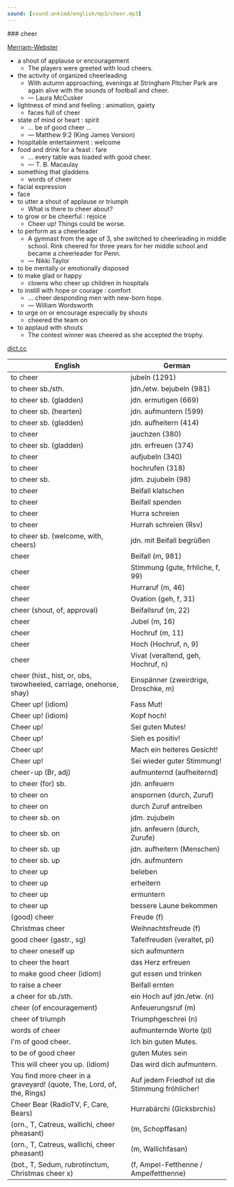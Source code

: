 ```yaml
---
sound: [sound:ankimd/english/mp3/cheer.mp3]
---
```


\### cheer

[Merriam-Webster](https://www.merriam-webster.com/dictionary/cheer)

- a shout of applause or encouragement
    - The players were greeted with loud cheers.
- the activity of organized cheerleading
    - With autumn approaching, evenings at Stringham Pitcher Park are again alive with the sounds of football and cheer.
    - — Laura McCusker
- lightness of mind and feeling : animation, gaiety
    - faces full of cheer
- state of mind or heart : spirit
    - … be of good cheer …
    - — Matthew 9:2 (King James Version)
- hospitable entertainment : welcome
- food and drink for a feast : fare
    - … every table was loaded with good cheer.
    - — T. B. Macaulay
- something that gladdens
    - words of cheer
- facial expression
- face
- to utter a shout of applause or triumph
    - What is there to cheer about?
- to grow or be cheerful : rejoice
    - Cheer up! Things could be worse.
- to perform as a cheerleader
    - A gymnast from the age of 3, she switched to cheerleading in middle school. Rink cheered for three years for her middle school and became a cheerleader for Penn.
    - — Nikki Taylor
- to be mentally or emotionally disposed
- to make glad or happy
    - clowns who cheer up children in hospitals
- to instill with hope or courage : comfort
    - … cheer desponding men with new-born hope.
    - — William Wordsworth
- to urge on or encourage especially by shouts
    - cheered the team on
- to applaud with shouts
    - The contest winner was cheered as she accepted the trophy.

[dict.cc](https://www.dict.cc/cheer)

| English        | German       |
| -------------- | ------------ |
| to cheer | jubeln (1291) |
| to cheer sb./sth. | jdn./etw. bejubeln (981) |
| to cheer sb. (gladden) | jdn. ermutigen (669) |
| to cheer sb. (hearten) | jdn. aufmuntern (599) |
| to cheer sb. (gladden) | jdn. aufheitern (414) |
| to cheer | jauchzen (380) |
| to cheer sb. (gladden) | jdn. erfreuen (374) |
| to cheer | aufjubeln (340) |
| to cheer | hochrufen (318) |
| to cheer sb. | jdm. zujubeln (98) |
| to cheer | Beifall klatschen |
| to cheer | Beifall spenden |
| to cheer | Hurra schreien |
| to cheer | Hurrah schreien (Rsv) |
| to cheer sb. (welcome, with, cheers) | jdn. mit Beifall begrüßen |
| cheer | Beifall (m, 981) |
| cheer | Stimmung (gute, frhliche, f, 99) |
| cheer | Hurraruf (m, 46) |
| cheer | Ovation (geh, f, 31) |
| cheer (shout, of, approval) | Beifallsruf (m, 22) |
| cheer | Jubel (m, 16) |
| cheer | Hochruf (m, 11) |
| cheer | Hoch (Hochruf, n, 9) |
| cheer | Vivat (veraltend, geh, Hochruf, n) |
| cheer (hist., hist, or, obs, twowheeled, carriage, onehorse, shay) | Einspänner (zweirdrige, Droschke, m) |
| Cheer up! (idiom) | Fass Mut! |
| Cheer up! (idiom) | Kopf hoch! |
| Cheer up! | Sei guten Mutes! |
| Cheer up! | Sieh es positiv! |
| Cheer up! | Mach ein heiteres Gesicht! |
| Cheer up! | Sei wieder guter Stimmung! |
| cheer-up (Br, adj) | aufmunternd (aufheiternd) |
| to cheer (for) sb. | jdn. anfeuern |
| to cheer on | anspornen (durch, Zuruf) |
| to cheer on | durch Zuruf antreiben |
| to cheer sb. on | jdm. zujubeln |
| to cheer sb. on | jdn. anfeuern (durch, Zurufe) |
| to cheer sb. up | jdn. aufheitern (Menschen) |
| to cheer sb. up | jdn. aufmuntern |
| to cheer up | beleben |
| to cheer up | erheitern |
| to cheer up | ermuntern |
| to cheer up | bessere Laune bekommen |
| (good) cheer | Freude (f) |
| Christmas cheer | Weihnachtsfreude (f) |
| good cheer (gastr., sg) | Tafelfreuden (veraltet, pl) |
| to cheer oneself up | sich aufmuntern |
| to cheer the heart | das Herz erfreuen |
| to make good cheer (idiom) | gut essen und trinken |
| to raise a cheer | Beifall ernten |
| a cheer for sb./sth. | ein Hoch auf jdn./etw. (n) |
| cheer (of encouragement) | Anfeuerungsruf (m) |
| cheer of triumph | Triumphgeschrei (n) |
| words of cheer | aufmunternde Worte (pl) |
| I'm of good cheer. | Ich bin guten Mutes. |
| to be of good cheer | guten Mutes sein |
| This will cheer you up. (idiom) | Das wird dich aufmuntern. |
| You find more cheer in a graveyard! (quote, The, Lord, of, the, Rings) | Auf jedem Friedhof ist die Stimmung fröhlicher! |
| Cheer Bear (RadioTV, F, Care, Bears) | Hurrabärchi (Glcksbrchis) |
|  (orn., T, Catreus, wallichi, cheer pheasant) |  (m, Schopffasan) |
|  (orn., T, Catreus, wallichi, cheer pheasant) |  (m, Wallichfasan) |
|  (bot., T, Sedum, rubrotinctum, Christmas cheer x) |  (f, Ampel-Fetthenne / Ampelfetthenne) |
